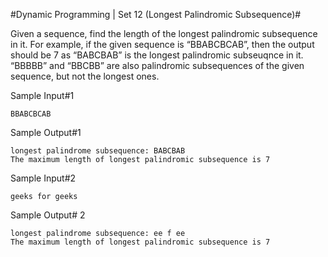 #Dynamic Programming | Set 12 (Longest Palindromic Subsequence)#

Given a sequence, find the length of the longest palindromic subsequence in it. For example, if the given sequence is “BBABCBCAB”, then the output should be 7 as “BABCBAB” is the longest palindromic subseuqnce in it. “BBBBB” and “BBCBB” are also palindromic subsequences of the given sequence, but not the longest ones.

Sample Input#1
```
BBABCBCAB
```
Sample Output#1
```
longest palindrome subsequence: BABCBAB
The maximum length of longest palindromic subsequence is 7
```
Sample Input#2
```
geeks for geeks
```
Sample Output# 2
```
longest palindrome subsequence: ee f ee
The maximum length of longest palindromic subsequence is 7
```
